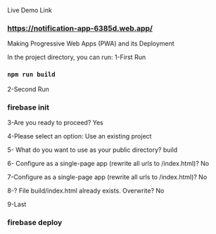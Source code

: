 Live Demo Link

### https://notification-app-6385d.web.app/

Making Progressive Web Apps (PWA) and its Deployment

In the project directory, you can run:
1-First Run

### `npm run build`

2-Second Run

### firebase init

3-Are you ready to proceed? Yes

4-Please select an option: Use an existing project

5- What do you want to use as your public directory? build

6- Configure as a single-page app (rewrite all urls to /index.html)? No

7-Configure as a single-page app (rewrite all urls to /index.html)? No

8-? File build/index.html already exists. Overwrite? No

9-Last

### firebase deploy
